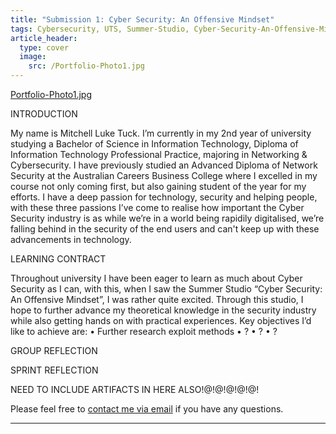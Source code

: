 ```yaml
---
title: "Submission 1: Cyber Security: An Offensive Mindset"
tags: Cybersecurity, UTS, Summer-Studio, Cyber-Security-An-Offensive-Mindset, Sprint-1
article_header:
  type: cover
  image:
    src: /Portfolio-Photo1.jpg
---
```


[Portfolio-Photo1.jpg](https://github.com/AlwaysExtreme/root9b/blob/master/Portfolio-Photo1.jpg "Mitchell Tuck")

INTRODUCTION

My name is Mitchell Luke Tuck. I’m currently in my 2nd year of university studying a Bachelor of Science in Information Technology, Diploma of Information Technology Professional Practice, majoring in Networking & Cybersecurity. I have previously studied an Advanced Diploma of Network Security at the Australian Careers Business College where I excelled in my course not only coming first, but also gaining student of the year for my efforts. I have a deep passion for technology, security and helping people, with these three passions I’ve come to realise how important the Cyber Security industry is as while we’re in a world being rapidily digitalised, we’re falling behind in the security of the end users and can't keep up with these advancements in technology.


LEARNING CONTRACT

Throughout university I have been eager to learn as much about Cyber Security as I can, with this, when I saw the Summer Studio “Cyber Security: An Offensive Mindset”, I was rather quite excited. Through this studio, I hope to further advance my theoretical knowledge in the security industry while also getting hands on with practical experiences.
Key objectives I’d like to achieve are:
•	Further research exploit methods
•	?
•	?
•	?


GROUP REFLECTION


SPRINT REFLECTION



NEED TO INCLUDE ARTIFACTS IN HERE ALSO!@!@!@!@!@!





Please feel free to [contact me via email](mailto:mitchell.l.tuck@student.uts.edu.au) if you have any questions.

<!--more-->

---
